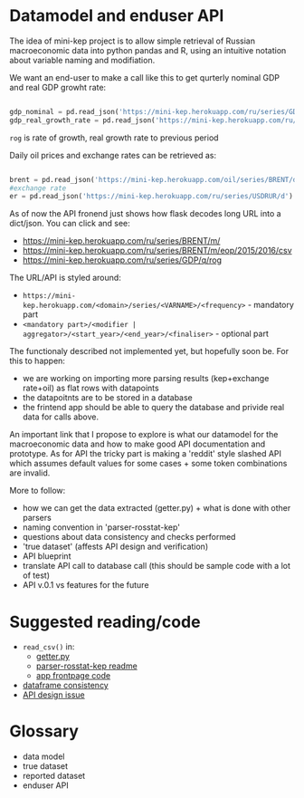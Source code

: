 Datamodel and enduser API
=========================

The idea of mini-kep project is to allow simple retrieval of Russian macroeconomic data 
into python pandas and R, using an intuitive notation about variable naming and 
modifiation.

We want an end-user to make a call like this to get qurterly nominal GDP and 
real GDP growht rate: 

```python

gdp_nominal = pd.read_json('https://mini-kep.herokuapp.com/ru/series/GDP/q')
gdp_real_growth_rate = pd.read_json('https://mini-kep.herokuapp.com/ru/series/GDP/q/rog')

``` 

```rog``` is rate of growth, real growth rate to previous period 

Daily oil prices and exchange rates can be retrieved as: 

```python

brent = pd.read_json('https://mini-kep.herokuapp.com/oil/series/BRENT/d')
#exchange rate
er = pd.read_json('https://mini-kep.herokuapp.com/ru/series/USDRUR/d')
```

As of now the API fronend just shows how flask decodes long URL into a dict/json. You can click and see:

- <https://mini-kep.herokuapp.com/ru/series/BRENT/m/>
- <https://mini-kep.herokuapp.com/ru/series/BRENT/m/eop/2015/2016/csv>
- <https://mini-kep.herokuapp.com/ru/series/GDP/q/rog>

The URL/API is styled around:
- ```https://mini-kep.herokuapp.com/<domain>/series/<VARNAME>/<frequency>``` - mandatory part
- ```<mandatory part>/<modifier | aggregator>/<start_year>/<end_year>/<finaliser>``` - optional part

The functionaly described not implemented yet, but hopefully soon be. For this to happen:
- we are working on importing more parsing results (kep+exchange rate+oil) as flat rows 
  with datapoints
- the datapoitnts are to be stored in a database   
- the frintend app should be able to query the database and privide real data for 
  calls above.
  
An important link that I propose to explore is what our datamodel for 
the macroeconomic data and how to make good API documentation and prototype. 
As for API the tricky part is making a 'reddit' style slashed API which 
assumes default values for some cases + some token combinations are invalid.

More to follow:
- how we can get the data extracted (getter.py) + what is done with other parsers
- naming convention in 'parser-rosstat-kep'
- questions about data consistency and checks performed
- 'true dataset' (affests API design and verification)
- API blueprint
- translate API call to database call (this should be sample code with a lot of test)
- API v.0.1 vs features for the future

Suggested reading/code
======================

- ```read_csv()``` in: 
   - [getter.py](https://github.com/mini-kep/parser-rosstat-kep/blob/master/src/getter.py)
   - [parser-rosstat-kep readme](https://github.com/mini-kep/parser-rosstat-kep/blob/master/README.md#how-do-i-download-macroeconomic-indicators-from-here)
   - [app frontpage code](http://mini-kep.herokuapp.com/)
- [dataframe consistency](https://github.com/mini-kep/parser-rosstat-kep/blob/master/src/utils/df_check.py)
- [API design issue](https://github.com/mini-kep/frontend-app/issues/8)

Glossary
========

- data model
- true dataset
- reported dataset
- enduser API

